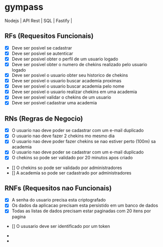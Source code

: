 # gympass
Nodejs | API Rest | SQL | Fastify |

## RFs (Requesitos Funcionais)


- [x] Deve ser posivel se cadastrar
- [x] Deve ser posivel se autenticar
- [x] Deve ser posivel obter o perfil de um usuario logado
- [x] Deve ser posivel obter o numero de chekins realizado pelo usuario logado
- [x] Deve ser posivel o usuario obter seu historico de chekins
- [x] Deve ser posivel o usuario buscar academia proximas
- [x] Deve ser posivel o usuario buscar academia pelo nome
- [x] Deve ser posivel o usuario realizar chekins em uma academia
- [x] Deve ser posivel validar o chekins de um usuario
- [x] Deve ser posivel cadastrar uma academia

## RNs (Regras de Negocio)
- [x] O usuario nao deve poder se cadastrar com um e-mail duplicado
- [x] O usuario nao deve fazer 2 chekins mo mesmo dia
- [x] O usuario nao deve poder fazer chekins se nao estiver perto (100m) sa academia
- [x] O usuario nao deve poder se cadastrar com um e-mail duplicado
- [x] O chekins so pode ser validado por 20 minutos apos criado
- [] O chekins so pode ser validado por administradores
- [] A academia so pode ser cadastrado por administradores

## RNFs (Requesitos nao Funcionais)
- [x] A senha do usuario precisa esta criptografado
- [x] Os dados da aplicacao precisam esta persistido em um banco de dados
- [x] Todas as listas de dados precisam estar paginadas com 20 itens por pagina
- [] O ususario deve ser identificado por um token
-

-
